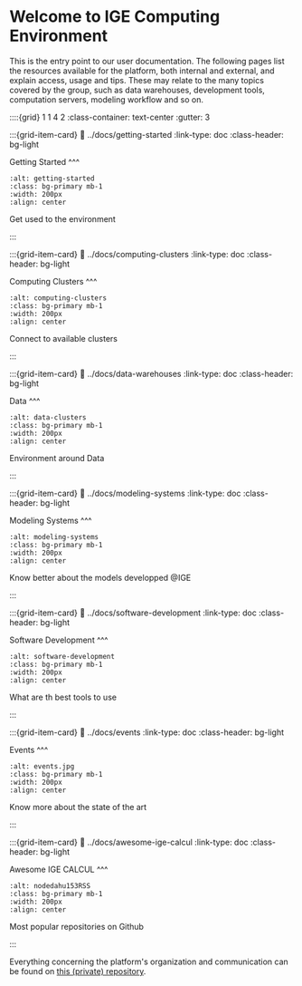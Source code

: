 # Welcome to IGE Computing Environment


This is the entry point to our user documentation. The following pages list the resources available for the platform, both internal and external, and explain access, usage and tips. These may relate to the many topics covered by the group, such as data warehouses, development tools, computation servers, modeling workflow and so on.


::::{grid} 1 1 4 2
:class-container: text-center 
:gutter: 3

:::{grid-item-card} 
:link: ../docs/getting-started
:link-type: doc
:class-header: bg-light

Getting Started
^^^
```{image} ../images/getting-started.jpg
:alt: getting-started
:class: bg-primary mb-1
:width: 200px
:align: center
```

Get used to the environment

:::


:::{grid-item-card} 
:link: ../docs/computing-clusters
:link-type: doc
:class-header: bg-light

Computing Clusters
^^^
```{image} ../images/computing-clusters.png
:alt: computing-clusters
:class: bg-primary mb-1
:width: 200px
:align: center
```

Connect to available clusters

:::


:::{grid-item-card} 
:link: ../docs/data-warehouses
:link-type: doc
:class-header: bg-light

Data
^^^
```{image} ../images/data-clusters.png
:alt: data-clusters
:class: bg-primary mb-1
:width: 200px
:align: center
```
 Environment around Data 

:::


:::{grid-item-card} 
:link: ../docs/modeling-systems
:link-type: doc
:class-header: bg-light

Modeling Systems 
^^^
```{image} ../images/modeling-systems.jpeg
:alt: modeling-systems
:class: bg-primary mb-1
:width: 200px
:align: center
```

Know better about the models developped @IGE

:::


:::{grid-item-card} 
:link: ../docs/software-development
:link-type: doc
:class-header: bg-light

Software Development
^^^
```{image} ../images/software-development.jpg
:alt: software-development
:class: bg-primary mb-1
:width: 200px
:align: center
```

What are th best tools to use

:::

:::{grid-item-card} 
:link: ../docs/events
:link-type: doc
:class-header: bg-light

Events
^^^
```{image} ../images/events.jpg
:alt: events.jpg
:class: bg-primary mb-1
:width: 200px
:align: center
```

Know more about the state of the art

:::


:::{grid-item-card} 
:link: ../docs/awesome-ige-calcul
:link-type: doc
:class-header: bg-light

Awesome IGE CALCUL
^^^
```{image} ../images/nodedahu153RSS.PNG
:alt: nodedahu153RSS
:class: bg-primary mb-1
:width: 200px
:align: center
```

Most popular repositories on Github

:::











Everything concerning the platform's organization and communication can be found on [this (private) repository](https://github.com/ige-calcul/private-docs).
